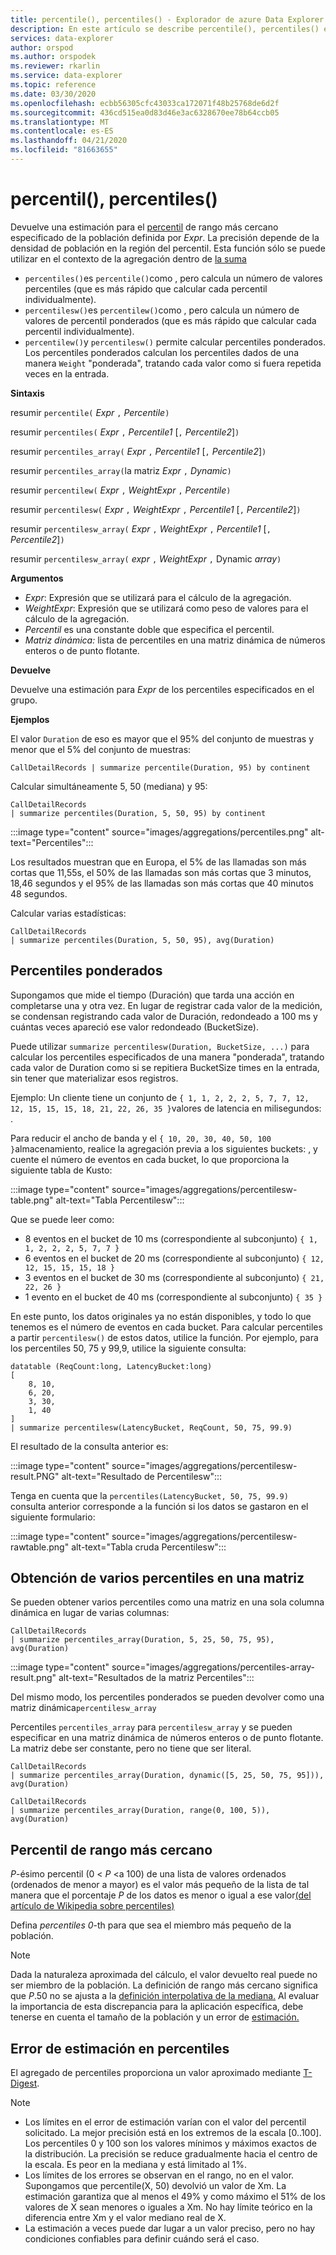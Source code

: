 ```yaml
---
title: percentile(), percentiles() - Explorador de azure Data Explorer ? Microsoft Docs
description: En este artículo se describe percentile(), percentiles() en Azure Data Explorer.
services: data-explorer
author: orspod
ms.author: orspodek
ms.reviewer: rkarlin
ms.service: data-explorer
ms.topic: reference
ms.date: 03/30/2020
ms.openlocfilehash: ecbb56305cfc43033ca172071f48b25768de6d2f
ms.sourcegitcommit: 436cd515ea0d83d46e3ac6328670ee78b64ccb05
ms.translationtype: MT
ms.contentlocale: es-ES
ms.lasthandoff: 04/21/2020
ms.locfileid: "81663655"
---
```

# <a name="percentile-percentiles"></a>percentil(), percentiles()

Devuelve una estimación para el [percentil](#nearest-rank-percentile) de rango más cercano especificado de la población definida por *Expr*. La precisión depende de la densidad de población en la región del percentil. Esta función sólo se puede utilizar en el contexto de la agregación dentro de [la suma](summarizeoperator.md)

* `percentiles()`es `percentile()`como , pero calcula un número de valores percentiles (que es más rápido que calcular cada percentil individualmente).
* `percentilesw()`es `percentilew()`como , pero calcula un número de valores de percentil ponderados (que es más rápido que calcular cada percentil individualmente).
* `percentilew()`y `percentilesw()` permite calcular percentiles ponderados. Los percentiles ponderados calculan los percentiles dados de una manera `Weight` "ponderada", tratando cada valor como si fuera repetida veces en la entrada.

**Sintaxis**

resumir `percentile(` *Expr* `,` *Percentile*`)`

resumir `percentiles(` *Expr* `,` *Percentile1* [`,` *Percentile2*]`)`

resumir `percentiles_array(` *Expr* `,` *Percentile1* [`,` *Percentile2*]`)`

resumir `percentiles_array(`la matriz *Expr* `,` *Dynamic*`)`

resumir `percentilew(` *Expr* `,` *WeightExpr* `,` *Percentile*`)`

resumir `percentilesw(` *Expr* `,` *WeightExpr* `,` *Percentile1* [`,` *Percentile2*]`)`

resumir `percentilesw_array(` *Expr* `,` *WeightExpr* `,` *Percentile1* [`,` *Percentile2*]`)`

resumir `percentilesw_array(` *expr* `,` *WeightExpr* `,` Dynamic *array*`)`

**Argumentos**

* *Expr*: Expresión que se utilizará para el cálculo de la agregación.
* *WeightExpr*: Expresión que se utilizará como peso de valores para el cálculo de la agregación.
* *Percentil* es una constante doble que especifica el percentil.
* *Matriz dinámica:* lista de percentiles en una matriz dinámica de números enteros o de punto flotante.

**Devuelve**

Devuelve una estimación para *Expr* de los percentiles especificados en el grupo. 

**Ejemplos**

El valor `Duration` de eso es mayor que el 95% del conjunto de muestras y menor que el 5% del conjunto de muestras:

```kusto
CallDetailRecords | summarize percentile(Duration, 95) by continent
```

Calcular simultáneamente 5, 50 (mediana) y 95:

```kusto
CallDetailRecords 
| summarize percentiles(Duration, 5, 50, 95) by continent
```

:::image type="content" source="images/aggregations/percentiles.png" alt-text="Percentiles":::

Los resultados muestran que en Europa, el 5% de las llamadas son más cortas que 11,55s, el 50% de las llamadas son más cortas que 3 minutos, 18,46 segundos y el 95% de las llamadas son más cortas que 40 minutos 48 segundos.

Calcular varias estadísticas:

```kusto
CallDetailRecords 
| summarize percentiles(Duration, 5, 50, 95), avg(Duration)
```

## <a name="weighted-percentiles"></a>Percentiles ponderados

Supongamos que mide el tiempo (Duración) que tarda una acción en completarse una y otra vez. En lugar de registrar cada valor de la medición, se condensan registrando cada valor de Duración, redondeado a 100 ms y cuántas veces apareció ese valor redondeado (BucketSize).

Puede utilizar `summarize percentilesw(Duration, BucketSize, ...)` para calcular los percentiles especificados de una manera "ponderada", tratando cada valor de Duration como si se repitiera BucketSize times en la entrada, sin tener que materializar esos registros.

Ejemplo: Un cliente tiene un conjunto de `{ 1, 1, 2, 2, 2, 5, 7, 7, 12, 12, 15, 15, 15, 18, 21, 22, 26, 35 }`valores de latencia en milisegundos: .

Para reducir el ancho de banda y el `{ 10, 20, 30, 40, 50, 100 }`almacenamiento, realice la agregación previa a los siguientes buckets: , y cuente el número de eventos en cada bucket, lo que proporciona la siguiente tabla de Kusto:

:::image type="content" source="images/aggregations/percentilesw-table.png" alt-text="Tabla Percentilesw":::

Que se puede leer como:
 * 8 eventos en el bucket de 10 ms (correspondiente al subconjunto) `{ 1, 1, 2, 2, 2, 5, 7, 7 }`
 * 6 eventos en el bucket de 20 ms (correspondiente al subconjunto) `{ 12, 12, 15, 15, 15, 18 }`
 * 3 eventos en el bucket de 30 ms (correspondiente al subconjunto) `{ 21, 22, 26 }`
 * 1 evento en el bucket de 40 ms (correspondiente al subconjunto) `{ 35 }`

En este punto, los datos originales ya no están disponibles, y todo lo que tenemos es el número de eventos en cada bucket. Para calcular percentiles a partir `percentilesw()` de estos datos, utilice la función. Por ejemplo, para los percentiles 50, 75 y 99,9, utilice la siguiente consulta: 

```kusto
datatable (ReqCount:long, LatencyBucket:long) 
[ 
    8, 10, 
    6, 20, 
    3, 30, 
    1, 40 
]
| summarize percentilesw(LatencyBucket, ReqCount, 50, 75, 99.9) 
```

El resultado de la consulta anterior es:

:::image type="content" source="images/aggregations/percentilesw-result.PNG" alt-text="Resultado de Percentilesw":::

Tenga en cuenta que la `percentiles(LatencyBucket, 50, 75, 99.9)` consulta anterior corresponde a la función si los datos se gastaron en el siguiente formulario:

:::image type="content" source="images/aggregations/percentilesw-rawtable.png" alt-text="Tabla cruda Percentilesw":::

## <a name="getting-multiple-percentiles-in-an-array"></a>Obtención de varios percentiles en una matriz

Se pueden obtener varios percentiles como una matriz en una sola columna dinámica en lugar de varias columnas: 

```kusto
CallDetailRecords 
| summarize percentiles_array(Duration, 5, 25, 50, 75, 95), avg(Duration)
```

:::image type="content" source="images/aggregations/percentiles-array-result.png" alt-text="Resultados de la matriz Percentiles":::

Del mismo modo, los percentiles ponderados se pueden devolver como una matriz dinámica`percentilesw_array`

Percentiles `percentiles_array` para `percentilesw_array` y se pueden especificar en una matriz dinámica de números enteros o de punto flotante. La matriz debe ser constante, pero no tiene que ser literal.

```kusto
CallDetailRecords 
| summarize percentiles_array(Duration, dynamic([5, 25, 50, 75, 95])), avg(Duration)
```

```kusto
CallDetailRecords 
| summarize percentiles_array(Duration, range(0, 100, 5)), avg(Duration)
```

## <a name="nearest-rank-percentile"></a>Percentil de rango más cercano
*P*-ésimo percentil (0 < *P* <a 100) de una lista de valores ordenados (ordenados de menor a mayor) es el valor más pequeño de la lista de tal manera que el porcentaje *P* de los datos es menor o igual a ese valor[(del artículo de Wikipedia sobre percentiles)](https://en.wikipedia.org/wiki/Percentile#The_Nearest_Rank_method)

Defina *percentiles 0*-th para que sea el miembro más pequeño de la población.

>[!NOTE]
> Dada la naturaleza aproximada del cálculo, el valor devuelto real puede no ser miembro de la población.
> La definición de rango más cercano significa que *P*.50 no se ajusta a la [definición interpolativa de la mediana.](https://en.wikipedia.org/wiki/Median) Al evaluar la importancia de esta discrepancia para la aplicación específica, debe tenerse en cuenta el tamaño de la población y un error de [estimación.](#estimation-error-in-percentiles)

## <a name="estimation-error-in-percentiles"></a>Error de estimación en percentiles

El agregado de percentiles proporciona un valor aproximado mediante [T-Digest](https://github.com/tdunning/t-digest/blob/master/docs/t-digest-paper/histo.pdf). 

>[!NOTE]
> * Los límites en el error de estimación varían con el valor del percentil solicitado. La mejor precisión está en los extremos de la escala [0..100]. Los percentiles 0 y 100 son los valores mínimos y máximos exactos de la distribución. La precisión se reduce gradualmente hacia el centro de la escala. Es peor en la mediana y está limitado al 1%. 
> * Los límites de los errores se observan en el rango, no en el valor. Supongamos que percentile(X, 50) devolvió un valor de Xm. La estimación garantiza que al menos el 49% y como máximo el 51% de los valores de X sean menores o iguales a Xm. No hay límite teórico en la diferencia entre Xm y el valor mediano real de X.
> * La estimación a veces puede dar lugar a un valor preciso, pero no hay condiciones confiables para definir cuándo será el caso.
